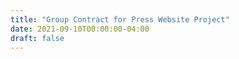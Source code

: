 ```yaml
---
title: "Group Contract for Press Website Project"
date: 2021-09-10T00:00:00-04:00
draft: false
---
```


